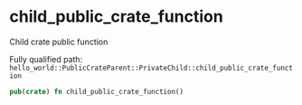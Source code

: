# child_public_crate_function

Child crate public function


Fully qualified path: `hello_world::PublicCrateParent::PrivateChild::child_public_crate_function`

```rust
pub(crate) fn child_public_crate_function()
```


